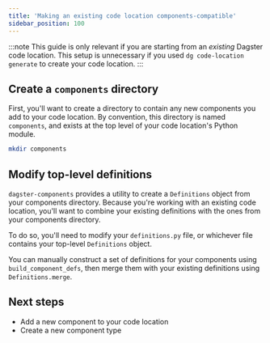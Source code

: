 ```yaml
---
title: 'Making an existing code location components-compatible'
sidebar_position: 100
---
```


:::note
This guide is only relevant if you are starting from an _existing_ Dagster code location. This setup is unnecessary if you used `dg code-location generate` to create your code location.
:::

## Create a `components` directory

First, you'll want to create a directory to contain any new components you add to your code location. By convention, this directory is named `components`, and exists at the top level of your code location's Python module.

```bash
mkdir components
```

## Modify top-level definitions

`dagster-components` provides a utility to create a `Definitions` object from your components directory. Because you're working with an existing code location, you'll want to combine your existing definitions with the ones from your components directory.

To do so, you'll need to modify your `definitions.py` file, or whichever file contains your top-level `Definitions` object.

You can manually construct a set of definitions for your components using `build_component_defs`, then merge them with your existing definitions using `Definitions.merge`.

<Tabs>
    <TabItem value='before' label='Before'>
        <CodeExample filePath="guides/components/existing-project/definitions-before.py" language="python" />
    </TabItem>
    <TabItem value='after' label='After'>
        <CodeExample filePath="guides/components/existing-project/definitions-after.py" language="python" />
    </TabItem>
</Tabs>

## Next steps

- Add a new component to your code location
- Create a new component type
